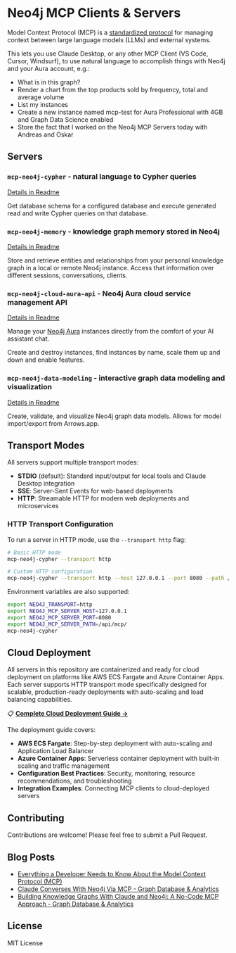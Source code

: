 # Neo4j MCP Clients & Servers

Model Context Protocol (MCP) is a [standardized protocol](https://modelcontextprotocol.io/introduction) for managing context between large language models (LLMs) and external systems. 

This lets you use Claude Desktop, or any other MCP Client (VS Code, Cursor, Windsurf), to use natural language to accomplish things with Neo4j and your Aura account, e.g.:

* What is in this graph?
* Render a chart from the top products sold by frequency, total and average volume
* List my instances
* Create a new instance named mcp-test for Aura Professional with 4GB and Graph Data Science enabled
* Store the fact that I worked on the Neo4j MCP Servers today with Andreas and Oskar

## Servers

### `mcp-neo4j-cypher` - natural language to Cypher queries

[Details in Readme](./servers/mcp-neo4j-cypher/)

Get database schema for a configured database and execute generated read and write Cypher queries on that database.

### `mcp-neo4j-memory` - knowledge graph memory stored in Neo4j

[Details in Readme](./servers/mcp-neo4j-memory/)

Store and retrieve entities and relationships from your personal knowledge graph in a local or remote Neo4j instance.
Access that information over different sessions, conversations, clients.

### `mcp-neo4j-cloud-aura-api` - Neo4j Aura cloud service management API

[Details in Readme](./servers/mcp-neo4j-cloud-aura-api//)

Manage your [Neo4j Aura](https://console.neo4j.io) instances directly from the comfort of your AI assistant chat.

Create and destroy instances, find instances by name, scale them up and down and enable features.

### `mcp-neo4j-data-modeling` - interactive graph data modeling and visualization

[Details in Readme](./servers/mcp-neo4j-data-modeling/)

Create, validate, and visualize Neo4j graph data models. Allows for model import/export from Arrows.app.

## Transport Modes

All servers support multiple transport modes:

- **STDIO** (default): Standard input/output for local tools and Claude Desktop integration
- **SSE**: Server-Sent Events for web-based deployments
- **HTTP**: Streamable HTTP for modern web deployments and microservices

### HTTP Transport Configuration

To run a server in HTTP mode, use the `--transport http` flag:

```bash
# Basic HTTP mode
mcp-neo4j-cypher --transport http

# Custom HTTP configuration
mcp-neo4j-cypher --transport http --host 127.0.0.1 --port 8080 --path /api/mcp/
```

Environment variables are also supported:

```bash
export NEO4J_TRANSPORT=http
export NEO4J_MCP_SERVER_HOST=127.0.0.1
export NEO4J_MCP_SERVER_PORT=8080
export NEO4J_MCP_SERVER_PATH=/api/mcp/
mcp-neo4j-cypher
```

## Cloud Deployment

All servers in this repository are containerized and ready for cloud deployment on platforms like AWS ECS Fargate and Azure Container Apps. Each server supports HTTP transport mode specifically designed for scalable, production-ready deployments with auto-scaling and load balancing capabilities.

📋 **[Complete Cloud Deployment Guide →](README-Cloud.md)**

The deployment guide covers:
- **AWS ECS Fargate**: Step-by-step deployment with auto-scaling and Application Load Balancer
- **Azure Container Apps**: Serverless container deployment with built-in scaling and traffic management
- **Configuration Best Practices**: Security, monitoring, resource recommendations, and troubleshooting
- **Integration Examples**: Connecting MCP clients to cloud-deployed servers

## Contributing

Contributions are welcome! Please feel free to submit a Pull Request.

## Blog Posts

* [Everything a Developer Needs to Know About the Model Context Protocol (MCP)](https://neo4j.com/blog/developer/model-context-protocol/)
* [Claude Converses With Neo4j Via MCP - Graph Database & Analytics](https://neo4j.com/blog/developer/claude-converses-neo4j-via-mcp/)
* [Building Knowledge Graphs With Claude and Neo4j: A No-Code MCP Approach - Graph Database & Analytics](https://neo4j.com/blog/developer/knowledge-graphs-claude-neo4j-mcp/)

## License

MIT License
